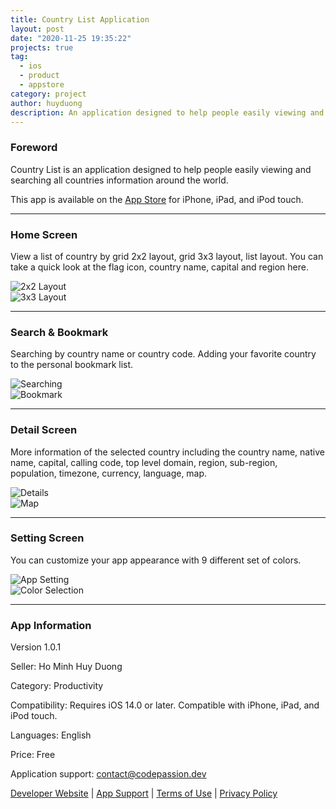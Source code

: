 ```yaml
---
title: Country List Application
layout: post
date: "2020-11-25 19:35:22"
projects: true
tag:
  - ios
  - product
  - appstore
category: project
author: huyduong
description: An application designed to help people easily viewing and searching all countries information around the world. This app is available on the App Store for iPhone, iPad, and iPod touch.
---
```


### Foreword

Country List is an application designed to help people easily viewing and searching all countries information around the world.

This app is available on the <a href="https://apps.apple.com/app/id1541726158" target="_blank">App Store</a> for iPhone, iPad, and iPod touch.

---

### Home Screen

View a list of country by grid 2x2 layout, grid 3x3 layout, list layout. You can take a quick look at the flag icon, country name, capital and region here.

<div class="side-by-side">
    <div class="toleft">
				<img class="image" src="/assets/project/country-list-1.png" alt="2x2 Layout">
    </div>
    <div class="toright">
					<img class="image" src="/assets/project/country-list-2.png" alt="3x3 Layout">
    </div>
</div>

---

### Search & Bookmark

Searching by country name or country code. Adding your favorite country to the personal bookmark list.

<div class="side-by-side">
    <div class="toleft">
				<img class="image" src="/assets/project/country-list-3.png" alt="Searching">
    </div>
    <div class="toright">
					<img class="image" src="/assets/project/country-list-4.png" alt="Bookmark">
    </div>
</div>

---

### Detail Screen

More information of the selected country including the country name, native name, capital, calling code, top level domain, region, sub-region, population, timezone, currency, language, map.

<div class="side-by-side">
    <div class="toleft">
				<img class="image" src="/assets/project/country-list-5.png" alt="Details">
    </div>
    <div class="toright">
					<img class="image" src="/assets/project/country-list-6.png" alt="Map">
    </div>
</div>

---

### Setting Screen

You can customize your app appearance with 9 different set of colors.

<div class="side-by-side">
    <div class="toleft">
				<img class="image" src="/assets/project/country-list-7.png" alt="App Setting">
    </div>
    <div class="toright">
					<img class="image" src="/assets/project/country-list-8.png" alt="Color Selection">
    </div>
</div>

---

### App Information

Version 1.0.1

Seller: Ho Minh Huy Duong

Category: Productivity

Compatibility: Requires iOS 14.0 or later. Compatible with iPhone, iPad, and iPod touch.

Languages: English

Price: Free

Application support: <a href="mailto:contact@codepassion.dev">contact@codepassion.dev</a>

<p><a href="#">Developer Website</a> | <a href="#">App Support</a> | <a href="#" target="_blank">Terms of Use</a> | <a href="https://country-list.flycricket.io/privacy.html" target="_blank">Privacy Policy</a></p>
